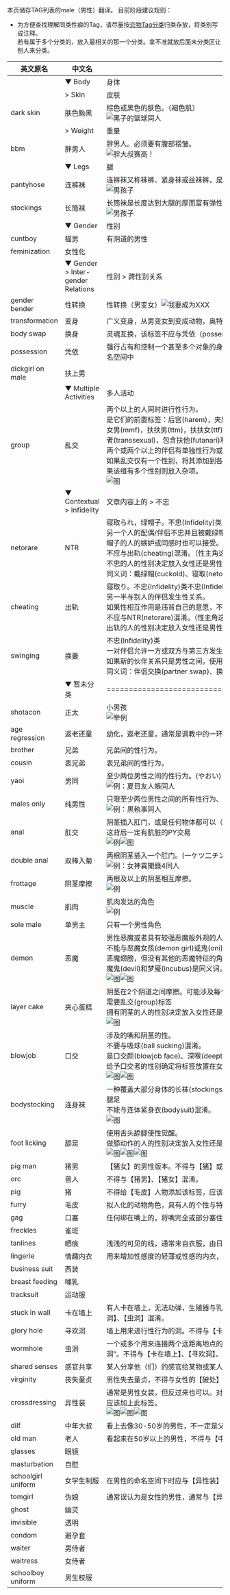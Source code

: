 ﻿本页储存TAG列表的male（男性）翻译。
目前阶段建议规则：
* 为方便查找理解同类性癖的Tag，请尽量按[恋物Tag分类](https://ehwiki.org/wiki/Fetish_Listing)归类存放，将类别写成注释。<br>若有属于多个分类的，放入最相关的那一个分类。拿不准就放后面未分类区让别人来分类。

| 英文原名 | 中文名 | 简介 |
| -------- | ---------------------- | ---------------------------------------- |
| | ▼ Body | 身体 |
| | > Skin | 皮肤 | 
| dark skin | 肤色黝黑 | 棕色或黑色的肤色。（褐色肌）<br>![黑子的篮球同人](http://exhentai.org/t/63/34/63346ef7e7c5d3be46a89383b8300d121f408864-527921-1062-1536-jpg_250.jpg) |
| | > Weight | 重量 |
| bbm | 胖男人 | 胖男人。必须要有腹部褶皱。<br>![胖大叔赛高！](http://exhentai.org/t/f2/c7/f2c77d7e82dc41acec57a2d13d792698383aa38a-1711399-1307-1950-png_l.jpg) |
| | ▼ Legs | 腿 |
| pantyhose | 连裤袜 | 连裤袜又称袜裤、紧身袜或丝袜裤，是紧包从腰部到脚部躯体的服装。<br>![男孩子](http://exhentai.org/t/81/9c/819ca60be00afabe872a9d6b0d917e478d7daf1b-2178593-1508-2130-jpg_l.jpg) |
| stockings | 长筒袜 | 长筒袜是长度达到大腿的厚而富有弹性的长袜，属于大腿袜的一种。<br>![男孩子](http://exhentai.org/t/8e/6b/8e6b68b676ad8cbea9232d1b2b164a4459d4994c-5547695-1600-2254-png_l.jpg) |
| | ▼ Gender | 性别 |
| cuntboy | 猫男 | 有阴道的男性 |
| feminization | 女性化 | |
| | ▼ Gender > Inter-gender Relations | 性别 > 跨性别关系 |
| gender bender | 性转换 | 性转换（男变女）![我要成为XXX](https://exhentai.org/t/f7/e1/f7e1fa9f70a46036b162aeaf52646323327e5752-1116921-1014-1455-jpg_l.jpg)|
| transformation | 变身 | 广义变身，从男变女到变成动物，奥特曼，魔法少女都可以加入这个tag![变成大象](https://exhentai.org/t/57/34/573406cf1cfa64061071d63686939d0d64f16657-454536-853-1280-jpg_l.jpg) |
| body swap | 换身 | 灵魂互换，该标签不应与凭依（possession）混淆也不能标为性转换（gender bender） |
| possession | 凭依 | 强行占有和控制一个甚至多个对象的身体，和换身不同。此tag需打在控制者原来的性别的命名空间中 |
| dickgirl on male | 扶上男 | |
| | ▼ Multiple Activities | 多人活动 |
| group | 乱交 | 两个以上的人同时进行性行为。<br>是它们的前置标签：后宫(harem)，夹层蛋糕(layer cake)，男扶女(mtf)，男男扶(mmt)，男女男(mmf)，扶扶男(ttm)，扶扶女(ttf)，女女男(ffm)，and 女女扶(fft)等3P标签其中t为换性者(transsexual)，包含扶他(futanari)和人妖(shemale)，这里为了书写方便用“扶”代指。<br>两个或两个以上的伴侣有单独性行为或一群女孩站在周围不算的。<br>如果乱交仅有一个性别，将其添加到各自的命名空间(男性或女性);扶他和人妖都算作女性。如果该组有多个性别则放入杂项。<br>![图](http://exhentai.org/t/d3/3b/d33b41953f1feaf94d65e52c79280c7d58b165d8-469256-2151-3037-jpg_250.jpg) |
| | ▼ Contextual > Infidelity | 文章内容上的 > 不忠 |
| netorare | NTR | 寝取られ，绿帽子。不忠(Infidelity)类<br>另一个人的配偶/伴侣不忠并且被戴绿帽子的意识到的情况。或这个故事显然是为了引发被戴绿帽子的人的嫉妒或同感时也可以接受。<br>不应与出轨(cheating)混淆。（性主角这方是被动的）<br>不忠的人的性别决定放入女性还是男性的命名空间。<br>同义词：戴绿帽(cuckold)、寝取(netori) |
| cheating | 出轨 | 寝取り。不忠(Infidelity)类不忠(Infidelity)类<br>另一半与别人的伴侣发生性关系。<br>如果性相互作用是违背自己的意愿，不应标记(例如强奸)或属于(swinging)。<br>不应与NTR(netorare)混淆。（性主角这方是主动的）<br>出轨的人的性别决定放入女性还是男性的命名空间。 |
| swinging | 换妻 | 不忠(Infidelity)类<br>一对伴侣允许一方或双方与第三方发生性关系。<br>如果新的伙伴关系只是男性之间，使用男性的命名空间，否则使用女性。<br>同义词：伴侣交换(partner swap)、换妻(wife swap)。 |
| | ▼ 暂未分类 | ================================================================ |
| shotacon | 正太 | 小男孩<br>![举例](http://exhentai.org/t/8d/e4/8de4084018d6fd26f7fb8843dfdba5949835ac02-219707-1128-1600-jpg_l.jpg) |
| age regression | 返老还童 | 幼化，返老还童，通常是调教中的一环![少年变成正太](https://exhentai.org/t/5c/e7/5ce798a2fb455137fd1bf08b0c63661c93b4d79f-8425786-4299-6071-jpg_l.jpg) |
| brother | 兄弟 | 兄弟间的性行为。 |
| cousin | 表兄弟 | 表兄弟间的性行为。 |
| yaoi | 男同 | 至少两位男性之间的性行为。(やおい)<br>![例：夏目友人帳同人](http://exhentai.org/t/0d/90/0d908ce865720a1c4b04a114ea4807cdc31080f5-188031-776-1100-jpg_250.jpg) |
| males only | 纯男性 | 只限至少两位男性之间的所有性行为、拜物教或亲密互动。<br>![例：黒執事同人](http://exhentai.org/t/0d/43/0d4360e87c36a348a2ac55e6c6d4345ff43239a6-566081-1132-1600-jpg_250.jpg) |
| anal | 肛交 | 阴茎插入肛门，或是任何物体都可以（如性玩具、触手等）。(アナル)<br>这背后一定有肮脏的PY交易<br>![例](http://exhentai.org/t/b0/9d/b09d7156846a0d068509f3e687bc938c0f0fd461-526572-1488-2100-jpg_l.jpg)![图](http://exhentai.org/t/ef/01/ef0180e7225a69e826d50847e766e900e5c72b4a-1467423-1057-1500-png_l.jpg) |
| double anal | 双棒入菊 | 两根阴茎插入一个肛门。(一ケツ二チン)<br>![例：女神異聞錄4同人](http://exhentai.org/t/5d/04/5d04e064763ff1e377450e71773bf8d9c4b68901-122715-640-954-jpg_250.jpg) |
| frottage | 阴茎摩擦 | 两根及以上的阴茎相互摩擦。<br>![例](http://exhentai.org/t/72/a9/72a9f8c2fc1346ec17bfbffc40cc23373e4f1e11-1193994-1412-1000-jpg_l.jpg) |
| muscle | 肌肉 | 肌肉发达的角色<br>![例](http://exhentai.org/t/9d/ce/9dce341cdd5e2ecc67cf3210b151440526132bb3-939934-1366-768-png_250.jpg) |
| sole male | 单男主 | 只有一个男性角色 |
| demon | 恶魔 | 男性恶魔或者具有较强恶魔般外观的人形生物（翅膀，角，尖尾，皮肤异色等）<br>不能与恶魔女孩(demon girl)或鬼(oni)标签混淆。恶魔不应该被标记为怪物(monster)。只有恶魔翅膀，但没有其他的恶魔特征的角色仅限定为翅膀(wings)的标签。<br>魔鬼(devil)和梦魇(incubus)是同义词。<br>![图](http://exhentai.org/t/9c/a0/9ca0ad80a352aa0a4fa9959a9183c765f8703f1f-89592-640-920-jpg_l.jpg)![图](http://exhentai.org/t/14/29/142956c0c2d54fb5796a2a0b74b1f83fac55d568-268136-1024-1280-jpg_250.jpg) |
| layer cake | 夹心蛋糕 | 阴茎在2个阴道之间摩擦。可能涉及每个阴道之间交替插入。<br>需要乱交(group)标签<br>拥有阴茎的人的性别决定放入女性还是男性的命名空间。<br>![图](http://exhentai.org/t/c0/7b/c07bbe0ba64284f2d69f0b93a26ad9dab99ff1e4-889024-2069-2982-jpg_l.jpg) |
| blowjob | 口交 | 涉及的嘴和阴茎的性。<br>不要与吸球(ball sucking)混淆。<br>是口交颜(blowjob face)、深喉(deepthroat)的前置标签。<br>给予口交者的性别确定将标签放置在女性或男性的命名空间中。<br>![图](http://exhentai.org/t/7a/51/7a512a677167e0230a73a0a2069e3f2bf39fc21d-342730-572-600-png_250.jpg)![图](http://exhentai.org/t/31/a6/31a67addc473e13246d34d39201dd82f1e8dcf78-507258-600-513-png_l.jpg) |
| bodystocking | 连身袜 | 一种覆盖大部分身体的长袜(stockings)的变种，一般为丝袜材质。可以不覆盖手臂但必须覆盖腿足<br>不能与连体紧身衣(bodysuit)混淆。<br>![图](http://exhentai.org/t/48/33/4833a6763f6a0ce5d1784d99837851e1f12d9184-580395-1049-1500-png_l.jpg) |
| foot licking | 舔足 | 使用舌头舔脚使性觉醒。<br>做舔动作的人的性别决定放入女性还是男性的命名空间。<br>![图](http://exhentai.org/t/07/c1/07c16a2027e7509f92dd577aa9c01ca3feb495f9-205998-1024-600-jpg_l.jpg)![图](http://exhentai.org/t/9e/d5/9ed59dc2050975fc146af4b50cd9b7361d75d334-114942-800-600-jpg_l.jpg)![图](http://exhentai.org/t/56/bd/56bd23cbdc004b309b3b91dd3b692a3502a9d343-604050-1105-1600-jpg_l.jpg) |
| pig man | 猪男 | 【猪女】的男性版本。不得与【猪】或【兽人】混淆。 |
| orc | 兽人 | 不得与【猪男】、【猪女】混淆。 |
| pig | 猪 | 不得给【毛皮】人物添加该标签，应该使用【猪男】或【猪女】。 |
| furry | 毛皮 | 拟人化的动物角色，具有人的个性与特点。 |
| gag | 口塞 | 任何绑在嘴上的，将嘴完全或部分塞住的东西。几乎总是涉及束缚 |
| freckles | 雀斑 | |
| tanlines | 晒痕 | 浅浅的可见的线，通常来自衣服，由日光浴导致。不得与暗色皮肤混淆 |
| lingerie | 情趣内衣 | 用来增加性感度的轻薄或性感的内衣，与寻常的内衣相对。包括睡衣 |
| business suit | 西装 | |
| breast feeding | 哺乳 | |
| tracksuit | 运动服 | |
| stuck in wall | 卡在墙上 | 有人卡在墙上，无法动弹，生殖器与乳房常常暴露在外。需要【束缚】标签。不得与【寻欢洞】、【虫洞】混淆。 |
| glory hole | 寻欢洞 | 墙上用来进行性行为的洞。不得与【卡在墙上】、【虫洞】混淆。 |
| wormhole | 虫洞 | 一个或多个用来连接两个远距离地点的对象。通常表现为可使生殖器通过的一种“移动型寻欢洞”。不得与【卡在墙上】、【寻欢洞】、【感官共享】混淆。 |
| shared senses | 感官共享 | 某人分享他（们）的感官给某物或某人。不得与【虫洞】混淆。 |
| virginity | 丧失童贞 | 男性失去童贞，不得与女性的【破处】混淆。 |
| crossdressing | 异性装 | 通常是男性女装，但反过来也可以。对于后者，只在在有明确的表示了穿着像男性的情况下才应该加上此标签。<br>![图](http://exhentai.org/t/84/13/8413cbc4d4d8905e9048c5b5a8a5e0676c011ca8-1905865-1200-1200-png_l.jpg)![图](http://exhentai.org/t/4d/2d/4d2d5424eb0e2052e0dfc6d14c982eb5f01952ae-142895-800-600-jpg_l.jpg)![图](http://exhentai.org/t/24/38/2438d21f31d1cb96f55fc883d0a00d64ac83b057-126074-800-600-jpg_l.jpg) |
| dilf | 中年大叔 | 看上去像30-50岁的男性，不一定是父亲。不得与【老人】混淆 |
| old man | 老人 | 看起来在50岁以上的男性，不得与【中年大叔】混淆 |
| glasses | 眼镜 | |
| masturbation | 自慰 | |
| schoolgirl uniform | 女学生制服 | 在男性的命名空间下时应与【异性装】同时使用 |
| tomgirl | 伪娘 | 通常误认为是女性的男性，通常与【异性装】同时出现，不得与【扶她】混淆 |
| ghost | 幽灵 | |
| invisible | 透明 | |
| condom | 避孕套 | |
| waiter | 男侍者 | |
| waitress | 女侍者 | |
| schoolboy uniform | 男生校服 | |
